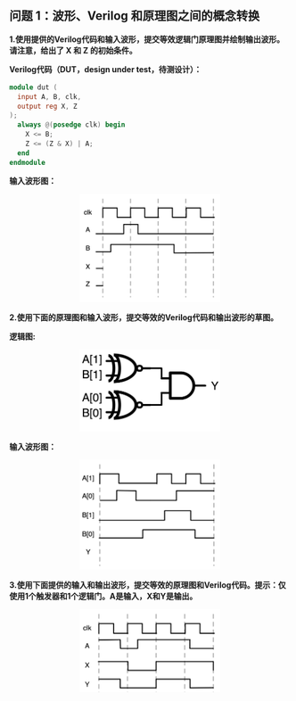 ## 问题 1：波形、Verilog 和原理图之间的概念转换

**1.使用提供的Verilog代码和输入波形，提交等效逻辑门原理图并绘制输出波形。请注意，给出了 X 和 Z 的初始条件。**

**Verilog代码（DUT，design under test，待测设计）：**

```Verilog
module dut (
  input A, B, clk,
  output reg X, Z
);
  always @(posedge clk) begin
    X <= B;
    Z <= (Z & X) | A;
  end
endmodule
```

**输入波形图：**

<div align=center> <img src="fig/lab_answer_q1_a.png" width = 50%/> </div>

**2.使用下面的原理图和输入波形，提交等效的Verilog代码和输出波形的草图。**

**逻辑图:**

<div align=center> <img src="fig/lab_answer_q1_b_1.png" width = 50%/> </div>

**输入波形图：**

<div align=center> <img src="fig/lab_answer_q1_b_2.png" width = 50%/> </div>

**3.使用下面提供的输入和输出波形，提交等效的原理图和Verilog代码。提示：仅使用1个触发器和1个逻辑门。A是输入，X和Y是输出。**

<div align=center> <img src="fig/lab_answer_q1_c.png" width = 50%/> </div>
